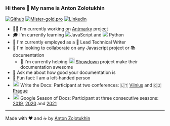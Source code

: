 ### Hi there 👋 My name is Anton Zolotukhin

[![Github](https://img.shields.io/badge/-Github-000?style=flat&logo=Github&logoColor=white)](https://github.com/bandantonio)
[![Mister-gold.pro](https://img.shields.io/badge/-mister&#8211;gold.pro-blue?style=flat&logo=Hexo&logoColor=white)](https://mister-gold.pro)
[![Linkedin](https://img.shields.io/badge/-LinkedIn-blue?style=flat&logo=Linkedin&logoColor=white)](https://www.linkedin.com/in/bandantonio/)

- 👨‍💻 I'm currently working on [Antmarky][antmarky] project
- 🎓 I'm currently learning <img src="https://img.icons8.com/color/25/000000/javascript--v1.png"/>JavaScript and <img src="https://img.icons8.com/color/25/000000/python--v1.png"/> Python
- 🏢 I'm currently employed as a 📝 Lead Technical Writer
- 🤝 I'm looking to collaborate on any Javascript project or 📚 documentation
  - 💁 I'm currently helping <img width="18" src="https://avatars.githubusercontent.com/u/2754978?s=200&v=4" /> [Showdown][showdown] project make their documentation awesome
- 💬 Ask me about how good your documentation is
- 👻 Fun fact: I am a left-handed person
- <img width=20 src="https://www.writethedocs.org/_static/sticker-wtd-colors.png" /> Write the Docs: Participant at two conferences: 🇱🇹 [Vilnius][wtd-vilnius-2019] and 🇨🇿 [Prague][wtd-prague-2019]
- <img width=20 src="https://developers.google.com/season-of-docs/images/SeasonofDocs_Icon_Grey_300ppi_trimmed.png" /> Google Season of Docs: Participant at three consecutive seasons: [2019][gsod-2019], [2020][gsod-2020] and [2021][gsod-2021]

[antmarky]: https://github.com/bandantonio/antmarky
[wtd-vilnius-2019]: https://www.writethedocs.org/conf/vilnius/2019/
[wtd-prague-2019]: https://www.writethedocs.org/conf/prague/2019/
[gsod-2019]: https://developers.google.com/season-of-docs/docs/2019/participants
[gsod-2020]: https://developers.google.com/season-of-docs/docs/2020/participants
[gsod-2021]: https://mister-gold.pro/posts/season-of-docs-2021/
[showdown]: https://github.com/showdownjs

----

Made with ❤️ and ☕ by [Anton Zolotukhin](https://github.com/bandantonio)
